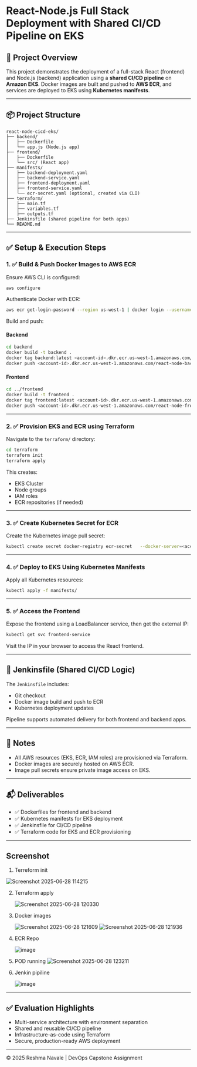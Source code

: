 
# React-Node.js Full Stack Deployment with Shared CI/CD Pipeline on EKS

## 📘 Project Overview

This project demonstrates the deployment of a full-stack React (frontend) and Node.js (backend) application using a **shared CI/CD pipeline** on **Amazon EKS**. Docker images are built and pushed to **AWS ECR**, and services are deployed to EKS using **Kubernetes manifests**.

---

## 📦 Project Structure

```
react-node-cicd-eks/
├── backend/
│   ├── Dockerfile
│   └── app.js (Node.js app)
├── frontend/
│   ├── Dockerfile
│   └── src/ (React app)
├── manifests/
│   ├── backend-deployment.yaml
│   ├── backend-service.yaml
│   ├── frontend-deployment.yaml
│   ├── frontend-service.yaml
│   └── ecr-secret.yaml (optional, created via CLI)
├── terraform/
│   ├── main.tf
│   ├── variables.tf
│   ├── outputs.tf
├── Jenkinsfile (shared pipeline for both apps)
└── README.md
```

---

## ✅ Setup & Execution Steps

### 1. ✅ Build & Push Docker Images to AWS ECR

Ensure AWS CLI is configured:
```bash
aws configure
```

Authenticate Docker with ECR:
```bash
aws ecr get-login-password --region us-west-1 | docker login --username AWS --password-stdin <account-id>.dkr.ecr.us-west-1.amazonaws.com
```

Build and push:

#### Backend
```bash
cd backend
docker build -t backend .
docker tag backend:latest <account-id>.dkr.ecr.us-west-1.amazonaws.com/react-node-backend:latest
docker push <account-id>.dkr.ecr.us-west-1.amazonaws.com/react-node-backend:latest
```

#### Frontend
```bash
cd ../frontend
docker build -t frontend .
docker tag frontend:latest <account-id>.dkr.ecr.us-west-1.amazonaws.com/react-node-frontend:latest
docker push <account-id>.dkr.ecr.us-west-1.amazonaws.com/react-node-frontend:latest
```

---

### 2. ✅ Provision EKS and ECR using Terraform

Navigate to the `terraform/` directory:
```bash
cd terraform
terraform init
terraform apply
```

This creates:
- EKS Cluster
- Node groups
- IAM roles
- ECR repositories (if needed)

---

### 3. ✅ Create Kubernetes Secret for ECR

Create the Kubernetes image pull secret:
```bash
kubectl create secret docker-registry ecr-secret   --docker-server=<account-id>.dkr.ecr.us-west-1.amazonaws.com   --docker-username=AWS   --docker-password="$(aws ecr get-login-password --region us-west-1)"   --docker-email=your-email@example.com
```

---

### 4. ✅ Deploy to EKS Using Kubernetes Manifests

Apply all Kubernetes resources:
```bash
kubectl apply -f manifests/
```

---

### 5. ✅ Access the Frontend

Expose the frontend using a LoadBalancer service, then get the external IP:
```bash
kubectl get svc frontend-service
```

Visit the IP in your browser to access the React frontend.

---

## 📄 Jenkinsfile (Shared CI/CD Logic)

The `Jenkinsfile` includes:
- Git checkout
- Docker image build and push to ECR
- Kubernetes deployment updates

Pipeline supports automated delivery for both frontend and backend apps.

---

## 📌 Notes

- All AWS resources (EKS, ECR, IAM roles) are provisioned via Terraform.
- Docker images are securely hosted on AWS ECR.
- Image pull secrets ensure private image access on EKS.

---

## 📬 Deliverables

- ✅ Dockerfiles for frontend and backend
- ✅ Kubernetes manifests for EKS deployment
- ✅ Jenkinsfile for CI/CD pipeline
- ✅ Terraform code for EKS and ECR provisioning

---

## Screenshot

1. Terreform init
   
  ![Screenshot 2025-06-28 114215](https://github.com/user-attachments/assets/61e706a8-2710-4b26-a7b7-2410ea03d364)
  
2. Terraform apply

   ![Screenshot 2025-06-28 120330](https://github.com/user-attachments/assets/b1b7c60b-85d8-47d4-8bfa-e60d8cb86a62)

   
3.  Docker images

    ![Screenshot 2025-06-28 121609](https://github.com/user-attachments/assets/e888a1c3-f2c0-4eb2-a0dd-bdffc6c85609)
    ![Screenshot 2025-06-28 121936](https://github.com/user-attachments/assets/90f5cdba-877f-43d4-baf0-f8e011b2fa5e)

4. ECR Repo

   ![image](https://github.com/user-attachments/assets/0d13f62b-92e0-43f4-83f3-f1667973236c)



5.  POD running
    ![Screenshot 2025-06-28 123211](https://github.com/user-attachments/assets/fb8c4d98-9981-4aa5-aee7-1542f3a8ee9f)

6. Jenkin pipiline

   ![image](https://github.com/user-attachments/assets/7ef688cd-45b5-47f8-9ca2-d7fe454f679c)


---

## ✅ Evaluation Highlights

- Multi-service architecture with environment separation
- Shared and reusable CI/CD pipeline
- Infrastructure-as-code using Terraform
- Secure, production-ready AWS deployment

---

© 2025 Reshma Navale | DevOps Capstone Assignment
